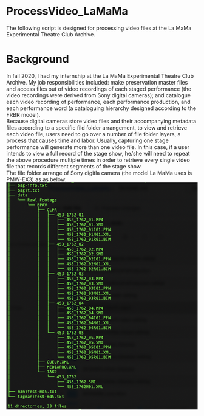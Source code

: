 # ProcessVideo_LaMaMa
The following script is designed for processing video files at the La MaMa Experimental Theatre Club Archive.  

# Background
In fall 2020, I had my internship at the La MaMa Experimental Theatre Club Archive. My job responsibilities included: make preservation master files and access files out of video recordings of each staged performance (the video recordings were derived from Sony digital cameras); and catalogue each video recording of performance, each performance production, and each performance word (a cataloguing hierarchy designed according to the FRBR model).  
Because digital cameras store video files and their accompanying metadata files according to a specific fild folder arrangement, to view and retrieve each video file, users need to go over a number of file folder layers, a process that causes time and labor. Usually, capturing one stage performance will generate more than one video file. In this case, if a user intends to view a full record of the stage show, he/she will need to repeat the above procedure multiple times in order to retrieve every single video file that records different segments of the stage show.   
The file folder arrange of Sony digitla camera (the model La MaMa uses is PMW-EX3) as as below:  
![tree](tree.png)
